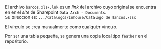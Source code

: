 

El archivo `bancos.xlsx.lnk` es un _link_ del archivo cuyo original se encuentra en 
en el _site_ de Sharepoint `Data Arch - Documents`.  
Su dirección es: `.../Catalogos/Inhouse/Catálogo de Bancos.xlsx` 

El vínculo se crea manualmente como cualquier vínculo. 

Por ser una tabla pequeña, se genera una copia local tipo `feather` en el repositorio.

